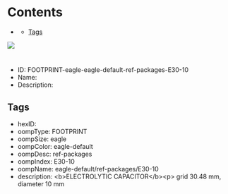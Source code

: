 



Contents
========

* [](#)
	* [Tags](#tags)
  
![][im]
# 

- ID: FOOTPRINT-eagle-eagle-default-ref-packages-E30-10
- Name: 
- Description: 

## Tags

- hexID: 
- oompType: FOOTPRINT
- oompSize: eagle
- oompColor: eagle-default
- oompDesc: ref-packages
- oompIndex: E30-10
- oompName: eagle-default/ref-packages/E30-10
- description: &lt;b&gt;ELECTROLYTIC CAPACITOR&lt;/b&gt;&lt;p&gt;&#xD;
grid 30.48 mm, diameter 10 mm



[im]: image.png
